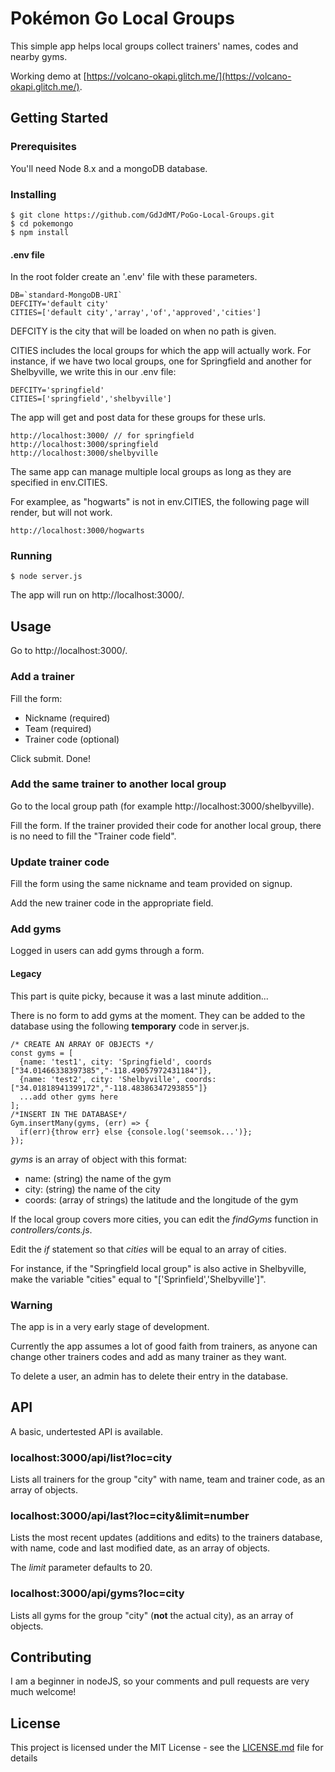 Pokémon Go Local Groups 
=======================

This simple app helps local groups collect trainers' names, codes and nearby gyms.

Working demo at [https://volcano-okapi.glitch.me/](https://volcano-okapi.glitch.me/).

## Getting Started

### Prerequisites

You'll need Node 8.x and a mongoDB database.

### Installing

```
$ git clone https://github.com/GdJdMT/PoGo-Local-Groups.git
$ cd pokemongo
$ npm install
```
#### .env file

In the root folder create an '.env' file with these parameters.

```
DB=`standard-MongoDB-URI`
DEFCITY='default city'
CITIES=['default city','array','of','approved','cities']
```
DEFCITY is the city that will be loaded on when no path is given.

CITIES includes the local groups for which the app will actually work. For instance, if we have two local groups, one for Springfield and another for Shelbyville, we write this in our .env file:

```
DEFCITY='springfield'
CITIES=['springfield','shelbyville']
```

The app will get and post data for these groups for these urls.

```
http://localhost:3000/ // for springfield
http://localhost:3000/springfield
http://localhost:3000/shelbyville
```
The same app can manage multiple local groups as long as they are specified in env.CITIES.

For examplee, as "hogwarts" is not in env.CITIES, the following page will render, but will not work.

```
http://localhost:3000/hogwarts
```

### Running

```
$ node server.js
```

The app will run on http://localhost:3000/.

## Usage
Go to http://localhost:3000/.

### Add a trainer
Fill the form:
* Nickname (required)
* Team (required)
* Trainer code (optional)

Click submit. Done!

### Add the same trainer to another local group

Go to the local group path (for example http://localhost:3000/shelbyville).

Fill the form. If the trainer provided their code for another local group, there is no need to fill the "Trainer code field".

### Update trainer code

Fill the form using the same nickname and team provided on signup.

Add the new trainer code in the appropriate field.

### Add gyms

Logged in users can add gyms through a form.

#### Legacy
This part is quite picky, because it was a last minute addition...

There is no form to add gyms at the moment. They can be added to the database using the following **temporary** code in server.js.

```
/* CREATE AN ARRAY OF OBJECTS */
const gyms = [
  {name: 'test1', city: 'Springfield', coords ["34.01466338397385","-118.49057972431184"]},
  {name: 'test2', city: 'Shelbyville', coords:["34.01818941399172","-118.48386347293855"]}
  ...add other gyms here
];
/*INSERT IN THE DATABASE*/
Gym.insertMany(gyms, (err) => {
  if(err){throw err} else {console.log('seemsok...')};
});
```

*gyms* is an array of object with this format:
* name: (string) the name of the gym
* city: (string) the name of the city
* coords: (array of strings) the latitude and the longitude of the gym

If the local group covers more cities, you can edit the *findGyms* function in *controllers/conts.js*. 

Edit the *if* statement so that *cities* will be equal to an array of cities.

For instance, if the "Springfield local group" is also active in Shelbyville, make the variable "cities" equal to "['Sprinfield','Shelbyville']".

### Warning

The app is in a very early stage of development.

Currently the app assumes a lot of good faith from trainers, as anyone can change other trainers codes and add as many trainer as they want.

To delete a user, an admin has to delete their entry in the database.
## API

A basic, undertested API is available.

### localhost:3000/api/list?loc=city

Lists all trainers for the group "city" with name, team and trainer code, as an array of objects.

### localhost:3000/api/last?loc=city&limit=number
Lists the most recent updates (additions and edits) to the trainers database, with name, code and last modified date, as an array of objects.

The *limit* parameter defaults to 20.

### localhost:3000/api/gyms?loc=city

Lists all gyms for the group "city" (**not** the actual city), as an array of objects.

## Contributing

I am a beginner in nodeJS, so your comments and pull requests are very much welcome!

## License

This project is licensed under the MIT License - see the [LICENSE.md](LICENSE.md) file for details
